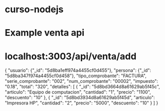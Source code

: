 # curso-nodejs

# Example venta api 
# localhost:3003/api/venta/add
{
	"usuario": {"_id": "5d8ba1eff974a4455cf0d455"},
	"persona": {"_id": "5d8ba347f974a4455cf0d458"},
	"tipo_comprobante": "FACTURA",
	"serie_comprobante": "002",
	"num_comprobante": "00002",
	"impuesto": "0.18",
	"total": "320",
	"detalles": [
		{
		"_id": "5d8bd3664d8a61629ab5f45c",
		"articulo": "Equipo de computacion",
		"cantidad": "1",
		"precio": "1100",
		"descuento": "10"
		},
		{
		"_id": "5d8bd3934d8a61629ab5f45d",
		"articulo": "Impresora HP",
		"cantidad": "2",
		"precio": "5000",
		"descuento": "10"
		}
	]
}